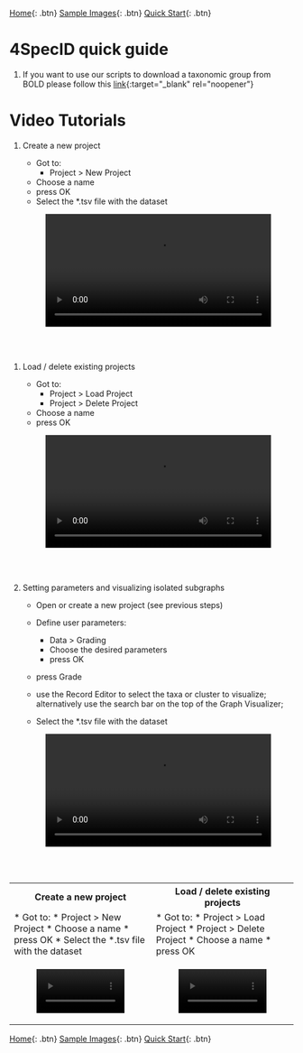 [Home](https://4specid.github.io){: .btn}
[Sample Images](https://4specid.github.io/images){: .btn}
[Quick Start](https://4specid.github.io/tutorial){: .btn}
# 4SpecID quick guide

1. If you want to use our scripts to download a taxonomic group from BOLD please follow this [link](https://github.com/4SpecID/4SpecID/tree/main/DataMining){:target="_blank" rel="noopener"}

# Video Tutorials
1. Create a new project
	* Got to:
		* Project > New Project
	* Choose a name
	* press OK
	* Select the *.tsv file with the dataset

	<figure class="large">
		<div class="myvideo">
		   <video  style="display:block; width:100%; height:auto;" autoplay controls loop="loop">
			   <source src="{{ site.baseurl }}\assets\videos\CreateProject.mp4" type="video/mp4" />
		   </video>
		</div>
	</figure>
<br/><br/>

1. Load / delete existing projects
	* Got to:
		* Project > Load Project
		* Project > Delete Project	
	* Choose a name
	* press OK

	<figure class="large">
		<div class="myvideo">
		   <video  style="display:block; width:100%; height:auto;" autoplay controls loop="loop">
			   <source src="{{ site.baseurl }}\assets\videos\CreateProject.mp4" type="video/mp4" />
		   </video>
		</div>
	</figure>

<br/><br/>

2. Setting parameters and visualizing isolated subgraphs
	* Open or create a new project (see previous steps)
	* Define user parameters:
		* Data > Grading
		* Choose the desired parameters
		* press OK
	* press Grade 
	* use the Record Editor to select the taxa or cluster to visualize; alternatively use the search bar on the top of the Graph Visualizer;
	
	
	* Select the *.tsv file with the dataset

	<figure class="large">
		<div class="myvideo">
		   <video  style="display:block; width:100%; height:auto;" autoplay controls loop="loop">
			   <source src="{{ site.baseurl }}\assets\videos\SubGraphVisualization.mp4" type="video/mp4" />
		   </video>
		</div>
	</figure>
<br/><br/>



<table style="width:100%">
  <tr>
    <th>Create a new project</th>
    <th>Load / delete existing projects</th>
  </tr>
  <tr>
	<td width="50%">
	* Got to:
		* Project > New Project
	* Choose a name
	* press OK
	* Select the *.tsv file with the dataset
	</td>
	<td width="50%">
	* Got to:
		* Project > Load Project
		* Project > Delete Project	
	* Choose a name
	* press OK
	</td>
  </tr>
  <tr>
	  <td width="50%">
		  <figure class="large">
			<div class="myvideo">
			   <video  style="display:block; width:100%; height:auto;" autoplay controls loop="loop">
				   <source src="{{ site.baseurl }}\assets\videos\CreateProject.mp4" type="video/mp4" />
			   </video>
			</div>
		</figure>
	  </td>
	  <td width="50%">
		  <figure class="large">
			<div class="myvideo">
			   <video  style="display:block; width:100%; height:auto;" autoplay controls loop="loop">
				   <source src="{{ site.baseurl }}\assets\videos\SubGraphVisualization.mp4" type="video/mp4" />
			   </video>
			</div>
		</figure>
	  </td>
  </tr>
  
</table>

[Home](https://4specid.github.io){: .btn}
[Sample Images](https://4specid.github.io/images){: .btn}
[Quick Start](https://4specid.github.io/tutorial){: .btn}
